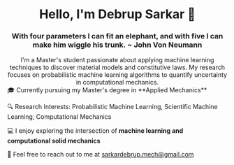 # <div align="center"> Hello, I'm Debrup Sarkar 👋

### <div align="center"> With four parameters I can fit an elephant, and with five I can make him wiggle his trunk. ~ John Von Neumann

<div align="center"> I'm a Master's student passionate about applying machine learning techniques to discover material models and constitutive laws. My research focuses on probabilistic machine learning algorithms to quantify uncertainty in computational mechanics. </div>
🎓 Currently pursuing my Master's degree in **Applied Mechanics**

🔍 Research Interests: Probabilistic Machine Learning, Scientific Machine Learning, Computational Mechanics

💻 I enjoy exploring the intersection of **machine learning and computational solid mechanics**

📧 Feel free to reach out to me at sarkardebrup.mech@gmail.com
